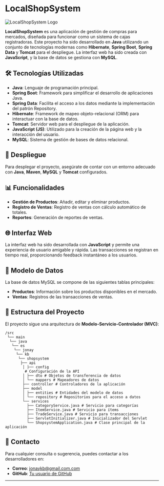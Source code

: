 # LocalShopSystem
<div text-align="center">

![LocalShopSystem Logo](/web/images/icon.ico)

</div>

**LocalShopSystem** es una aplicación de gestión de compras para mercados, diseñada para funcionar como un sistema de cajas registradoras. Este proyecto ha sido desarrollado en **Java** utilizando un conjunto de tecnologías modernas como **Hibernate**, **Spring Boot**, **Spring Data** y **Tomcat** para el despliegue. La interfaz web ha sido creada con **JavaScript**, y la base de datos se gestiona con **MySQL**.

## 🛠 Tecnologías Utilizadas

- **Java**: Lenguaje de programación principal.
- **Spring Boot**: Framework para simplificar el desarrollo de aplicaciones Java.
- **Spring Data**: Facilita el acceso a los datos mediante la implementación del patrón Repository.
- **Hibernate**: Framework de mapeo objeto-relacional (ORM) para interactuar con la base de datos.
- **Tomcat**: Servidor web para el despliegue de la aplicación.
- **JavaScript (JS)**: Utilizado para la creación de la página web y la interacción del usuario.
- **MySQL**: Sistema de gestión de bases de datos relacional.


## 🚀 Despliegue

Para desplegar el proyecto, asegúrate de contar con un entorno adecuado con **Java**, **Maven**, **MySQL** y **Tomcat** configurados.

## 📊 Funcionalidades

- **Gestión de Productos**: Añadir, editar y eliminar productos.
- **Registro de Ventas**: Registro de ventas con cálculo automático de totales.
- **Reportes**: Generación de reportes de ventas.

## 🌐 Interfaz Web


La interfaz web ha sido desarrollada con **JavaScript** y permite una experiencia de usuario amigable y rápida. Las transacciones se registran en tiempo real, proporcionando feedback instantáneo a los usuarios.

## 📄 Modelo de Datos

La base de datos MySQL se compone de las siguientes tablas principales:

- **Productos**: Información sobre los productos disponibles en el mercado.
- **Ventas**: Registros de las transacciones de ventas.


## 📁 Estructura del Proyecto

El proyecto sigue una arquitectura de **Modelo-Servicio-Controlador (MVC)**:

```shell
/src
 └── main
  └── java
   └── es
    └── jonay
     └── kb
      └── shopsystem
       ├── api
        │ ├── config
         # Configuración de la API
        │ ├── dto # Objetos de transferencia de datos
        │ └── mappers # Mapeadores de datos
        ├── controller # Controladores de la aplicación
        ├── model 
        │ ├── entities # Entidades del modelo de datos
        │ └── repository # Repositorios para el acceso a datos
        └── services 
          ├── CategoryService.java # Servicio para categorías 
          ├── ItemService.java # Servicio para ítems 
          ├── TradeService.java # Servicio para transacciones 
          ├── ServletInitializer.java # Inicializador del Servlet 
          └── ShopsystemApplication.java # Clase principal de la aplicación
```

## 📧 Contacto

Para cualquier consulta o sugerencia, puedes contactar a los desarrolladores en:

- **Correo**: jonaykb@gmail.com.com
- **GitHub**: [Tu usuario de GitHub](https://github.com/jonaykb)

---
